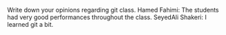 Write down your opinions regarding git class.
Hamed Fahimi: The students had very good performances throughout the class. 
SeyedAli Shakeri: I learned git a bit.